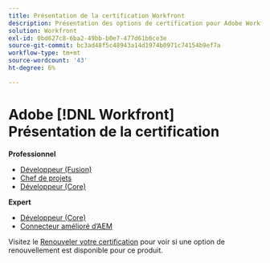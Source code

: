 ```yaml
---
title: Présentation de la certification Workfront
description: Présentation des options de certification pour Adobe Workfront
solution: Workfront
exl-id: 0bd627c8-6ba2-49bb-b0e7-477d61b6ce3e
source-git-commit: bc3ad48f5c48943a14d1974b0971c74154b9ef7a
workflow-type: tm+mt
source-wordcount: '43'
ht-degree: 6%

---
```


# Adobe [!DNL Workfront] Présentation de la certification

**Professionnel**

* [Développeur (Fusion)](/help/certifications/aw/aw-fusion-p-developer.md) <!--AD0-E902-->
* [Chef de projets](/help/certifications/aw/aw-p-project-manager.md) <!--AD0-E903-->
* [Développeur (Core)](/help/certifications/aw/aw-core-p-developer.md) <!--AD0-E905-->

**Expert**

* [Développeur (Core)](/help/certifications/aw/aw-core-e-developer.md) <!--AD0-E904-->
* [Connecteur amélioré d’AEM](/help/certifications/aw/aw-aem-e-connector.md) <!--AD0-E906-->

Visitez le [Renouveler votre certification](/help/certifications/renew.md) pour voir si une option de renouvellement est disponible pour ce produit.
